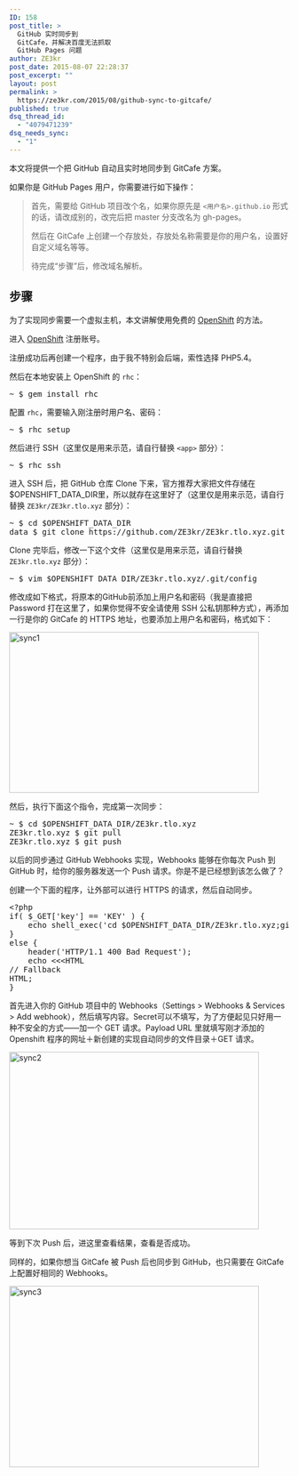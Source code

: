 ```yaml
---
ID: 158
post_title: >
  GitHub 实时同步到
  GitCafe，并解决百度无法抓取
  GitHub Pages 问题
author: ZE3kr
post_date: 2015-08-07 22:28:37
post_excerpt: ""
layout: post
permalink: >
  https://ze3kr.com/2015/08/github-sync-to-gitcafe/
published: true
dsq_thread_id:
  - "4079471239"
dsq_needs_sync:
  - "1"
---
```

本文将提供一个把 GitHub 自动且实时地同步到 GitCafe 方案。

如果你是 GitHub Pages 用户，你需要进行如下操作：
<blockquote>首先，需要给 GitHub 项目改个名，如果你原先是 <code>&lt;用户名&gt;.github.io</code> 形式的话，请改成别的，改完后把 master 分支改名为 gh-pages。

然后在 GitCafe 上创建一个存放处，存放处名称需要是你的用户名，设置好自定义域名等等。

待完成“步骤”后，修改域名解析。</blockquote>
<!--more-->
<h2>步骤</h2>
为了实现同步需要一个虚拟主机，本文讲解使用免费的 <a href="https://www.openshift.com" target="_blank">OpenShift</a> 的方法。

进入 <a href="https://www.openshift.com" target="_blank">OpenShift</a> 注册账号。

注册成功后再创建一个程序，由于我不特别会后端，索性选择 PHP5.4。

然后在本地安装上 OpenShift 的 <code>rhc</code>：
<pre class="lang:sh decode:true ">~ $ gem install rhc
</pre>
配置 <code>rhc</code>，需要输入刚注册时用户名、密码：
<pre class="lang:sh decode:true ">~ $ rhc setup
</pre>
然后进行 SSH（这里仅是用来示范，请自行替换 <code>&lt;app&gt;</code> 部分）：
<pre class="lang:sh decode:true ">~ $ rhc ssh 
</pre>
进入 SSH 后，把 GitHub 仓库 Clone 下来，官方推荐大家把文件存储在$OPENSHIFT_DATA_DIR里，所以就存在这里好了（这里仅是用来示范，请自行替换 <code>ZE3kr/ZE3kr.tlo.xyz</code> 部分）：
<pre class="lang:sh decode:true ">~ $ cd $OPENSHIFT_DATA_DIR
data $ git clone https://github.com/ZE3kr/ZE3kr.tlo.xyz.git
</pre>
Clone 完毕后，修改一下这个文件（这里仅是用来示范，请自行替换 <code>ZE3kr.tlo.xyz</code> 部分）：
<pre class="lang:sh decode:true ">~ $ vim $OPENSHIFT_DATA_DIR/ZE3kr.tlo.xyz/.git/config
</pre>
修改成如下格式，将原本的GitHub前添加上用户名和密码（我是直接把 Password 打在这里了，如果你觉得不安全请使用 SSH 公私钥那种方式），再添加一行是你的 GitCafe 的 HTTPS 地址，也要添加上用户名和密码，格式如下：

<a href="https://media.landcement.com/sites/2/20160131134452/sync1.png" rel="attachment wp-att-833"><img src="https://media.landcement.com/sites/2/20160131134452/sync1-450x289.png" alt="sync1" width="450" height="289" class="aligncenter size-medium wp-image-833" /></a>

然后，执行下面这个指令，完成第一次同步：
<pre class="lang:sh decode:true ">~ $ cd $OPENSHIFT_DATA_DIR/ZE3kr.tlo.xyz
ZE3kr.tlo.xyz $ git pull
ZE3kr.tlo.xyz $ git push
</pre>
以后的同步通过 GitHub Webhooks 实现，Webhooks 能够在你每次 Push 到 GitHub 时，给你的服务器发送一个 Push 请求。你是不是已经想到该怎么做了？

创建一个下面的程序，让外部可以进行 HTTPS 的请求，然后自动同步。
<pre class="lang:php decode:true ">&lt;?php
if( $_GET['key'] == 'KEY' ) {
    echo shell_exec('cd $OPENSHIFT_DATA_DIR/ZE3kr.tlo.xyz;git fetch origin;git pull;git push');
}
else {
    header('HTTP/1.1 400 Bad Request');
    echo &lt;&lt;&lt;HTML
// Fallback
HTML;
}
</pre>
首先进入你的 GitHub 项目中的 Webhooks（Settings &gt; Webhooks &amp; Services &gt; Add webhook），然后填写内容。Secret可以不填写，为了方便起见只好用一种不安全的方式——加一个 GET 请求。Payload URL 里就填写刚才添加的 Openshift 程序的网址＋新创建的实现自动同步的文件目录＋GET 请求。

<a href="https://media.landcement.com/sites/2/20160131134448/sync2.png" rel="attachment wp-att-832"><img src="https://media.landcement.com/sites/2/20160131134448/sync2-450x319.png" alt="sync2" width="450" height="319" class="aligncenter size-medium wp-image-832" /></a>

等到下次 Push 后，进这里查看结果，查看是否成功。

同样的，如果你想当 GitCafe 被 Push 后也同步到 GitHub，也只需要在 GitCafe 上配置好相同的 Webhooks。

<a href="https://media.landcement.com/sites/2/20160131134441/sync3.png" rel="attachment wp-att-831"><img src="https://media.landcement.com/sites/2/20160131134441/sync3-450x326.png" alt="sync3" width="450" height="326" class="aligncenter size-medium wp-image-831" /></a>